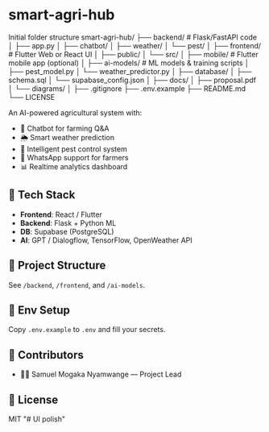 # smart-agri-hub
Initial folder structure
smart-agri-hub/
├── backend/                  # Flask/FastAPI code
│   ├── app.py
│   ├── chatbot/
│   ├── weather/
│   └── pest/
│
├── frontend/                 # Flutter Web or React UI
│   ├── public/
│   └── src/
│
├── mobile/                   # Flutter mobile app (optional)
│
├── ai-models/                # ML models & training scripts
│   ├── pest_model.py
│   └── weather_predictor.py
│
├── database/
│   ├── schema.sql
│   └── supabase_config.json
│
├── docs/
│   ├── proposal.pdf
│   └── diagrams/
│
├── .gitignore
├── .env.example
├── README.md
└── LICENSE


An AI-powered agricultural system with:
- 🤖 Chatbot for farming Q&A
- 🌦️ Smart weather prediction
- 🐛 Intelligent pest control system
- 💬 WhatsApp support for farmers
- 📊 Realtime analytics dashboard

## 🔧 Tech Stack
- **Frontend**: React / Flutter
- **Backend**: Flask + Python ML
- **DB**: Supabase (PostgreSQL)
- **AI**: GPT / Dialogflow, TensorFlow, OpenWeather API

## 🚧 Project Structure
See `/backend`, `/frontend`, and `/ai-models`.

## 🔐 Env Setup
Copy `.env.example` to `.env` and fill your secrets.

## 🙌 Contributors
- 👨‍🌾 Samuel Mogaka Nyamwange — Project Lead

## 📄 License
MIT
"# UI polish" 
